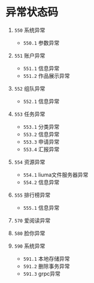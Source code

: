 # 异常状态码


1. `550` 系统异常
    
    - `550.1` 参数异常  

2. `551` 账户异常

    - `551.1` 信息异常
    - `551.2` 作品展示异常
 
3. `552` 组队异常

    - `552.1` 信息异常
  
4. `553` 任务异常

    - `553.1` 分类异常
    - `553.2` 信息异常
    - `553.3` 申请异常
    - `553.4` 汇报异常
       
5. `554` 资源异常

    - `554.1` liuma文件服务器异常
    - `554.2` 信息异常
 
6. `555` 排行榜异常
    
    - `555.1` 信息异常  
    
7. `570` 爱阅读异常

8. `580` 脸你异常

9. `590` 系统异常
    
    - `591.1` 本地存储异常
    - `591.2` 删除事务异常
    - `591.3` grpc异常

